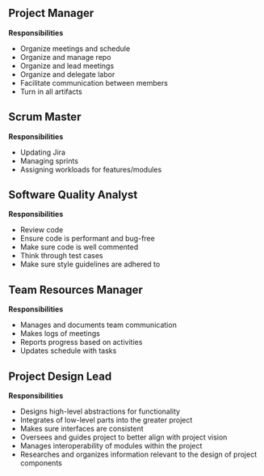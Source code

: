 ## Project Manager
**Responsibilities**
  - Organize meetings and schedule
  - Organize and manage repo
  - Organize and lead meetings
  - Organize and delegate labor
  - Facilitate communication between members
  - Turn in all artifacts

## Scrum Master
**Responsibilities**
  - Updating Jira
  - Managing sprints
  - Assigning workloads for features/modules

## Software Quality Analyst
**Responsibilities**
  - Review code
  - Ensure code is performant and bug-free
  - Make sure code is well commented
  - Think through test cases
  - Make sure style guidelines are adhered to

## Team Resources Manager
**Responsibilities**
  - Manages and documents team communication
  - Makes logs of meetings
  - Reports progress based on activities
  - Updates schedule with tasks

## Project Design Lead
**Responsibilities**
  - Designs high-level abstractions for functionality
  - Integrates of low-level parts into the greater project
  - Makes sure interfaces are consistent
  - Oversees and guides project to better align with project vision
  - Manages interoperability of modules within the project
  - Researches and organizes information relevant to the design of project components



